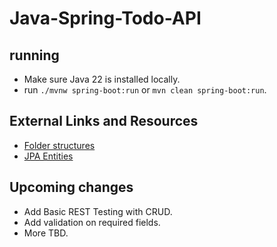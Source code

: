 # Java-Spring-Todo-API

## running

- Make sure Java 22 is installed locally.
- run `./mvnw spring-boot:run` or `mvn clean spring-boot:run`.

## External Links and Resources

- [Folder structures](https://studygyaan.com/spring-boot/spring-boot-project-folder-structure-and-best-practices)
- [JPA Entities](https://www.baeldung.com/jpa-entities)

## Upcoming changes

- Add Basic REST Testing with CRUD.
- Add validation on required fields.
- More TBD.
